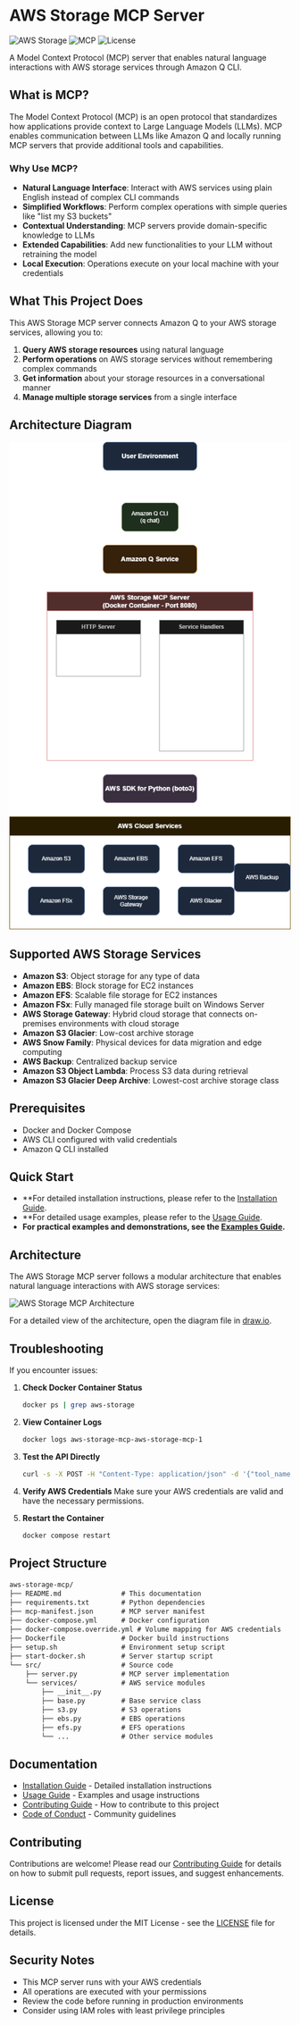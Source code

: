 # AWS Storage MCP Server

![AWS Storage](https://img.shields.io/badge/AWS-Storage-orange)
![MCP](https://img.shields.io/badge/MCP-Server-blue)
![License](https://img.shields.io/badge/License-MIT-green)

A Model Context Protocol (MCP) server that enables natural language interactions with AWS storage services through Amazon Q CLI.

## What is MCP?

The Model Context Protocol (MCP) is an open protocol that standardizes how applications provide context to Large Language Models (LLMs). MCP enables communication between LLMs like Amazon Q and locally running MCP servers that provide additional tools and capabilities.

### Why Use MCP?

- **Natural Language Interface**: Interact with AWS services using plain English instead of complex CLI commands
- **Simplified Workflows**: Perform complex operations with simple queries like "list my S3 buckets"
- **Contextual Understanding**: MCP servers provide domain-specific knowledge to LLMs
- **Extended Capabilities**: Add new functionalities to your LLM without retraining the model
- **Local Execution**: Operations execute on your local machine with your credentials

## What This Project Does

This AWS Storage MCP server connects Amazon Q to your AWS storage services, allowing you to:

1. **Query AWS storage resources** using natural language
2. **Perform operations** on AWS storage services without remembering complex commands
3. **Get information** about your storage resources in a conversational manner
4. **Manage multiple storage services** from a single interface

## Architecture Diagram
![](/docs/arch.drawio.png)

## Supported AWS Storage Services

- **Amazon S3**: Object storage for any type of data
- **Amazon EBS**: Block storage for EC2 instances
- **Amazon EFS**: Scalable file storage for EC2 instances
- **Amazon FSx**: Fully managed file storage built on Windows Server
- **AWS Storage Gateway**: Hybrid cloud storage that connects on-premises environments with cloud storage
- **Amazon S3 Glacier**: Low-cost archive storage
- **AWS Snow Family**: Physical devices for data migration and edge computing
- **AWS Backup**: Centralized backup service
- **Amazon S3 Object Lambda**: Process S3 data during retrieval
- **Amazon S3 Glacier Deep Archive**: Lowest-cost archive storage class

## Prerequisites

- Docker and Docker Compose
- AWS CLI configured with valid credentials
- Amazon Q CLI installed

## Quick Start

- **For detailed installation instructions, please refer to the [Installation Guide](docs/INSTALLATION.md).
- **For detailed usage examples, please refer to the [Usage Guide](docs/USAGE.md).
- **For practical examples and demonstrations, see the [Examples Guide](docs/EXAMPLES.md).**

## Architecture

The AWS Storage MCP server follows a modular architecture that enables natural language interactions with AWS storage services:

![AWS Storage MCP Architecture](docs/aws-storage-mcp-architecture.drawio)

For a detailed view of the architecture, open the diagram file in [draw.io](https://app.diagrams.net/).

## Troubleshooting

If you encounter issues:

1. **Check Docker Container Status**
   ```bash
   docker ps | grep aws-storage
   ```

2. **View Container Logs**
   ```bash
   docker logs aws-storage-mcp-aws-storage-mcp-1
   ```

3. **Test the API Directly**
   ```bash
   curl -s -X POST -H "Content-Type: application/json" -d '{"tool_name": "list_aws_profiles", "parameters": {}}' http://localhost:8080/invoke
   ```

4. **Verify AWS Credentials**
   Make sure your AWS credentials are valid and have the necessary permissions.

5. **Restart the Container**
   ```bash
   docker compose restart
   ```

## Project Structure

```
aws-storage-mcp/
├── README.md               # This documentation
├── requirements.txt        # Python dependencies
├── mcp-manifest.json       # MCP server manifest
├── docker-compose.yml      # Docker configuration
├── docker-compose.override.yml # Volume mapping for AWS credentials
├── Dockerfile              # Docker build instructions
├── setup.sh                # Environment setup script
├── start-docker.sh         # Server startup script
└── src/                    # Source code
    ├── server.py           # MCP server implementation
    └── services/           # AWS service modules
        ├── __init__.py
        ├── base.py         # Base service class
        ├── s3.py           # S3 operations
        ├── ebs.py          # EBS operations
        ├── efs.py          # EFS operations
        └── ...             # Other service modules
```

## Documentation

- [Installation Guide](docs/INSTALLATION.md) - Detailed installation instructions
- [Usage Guide](docs/USAGE.md) - Examples and usage instructions
- [Contributing Guide](CONTRIBUTING.md) - How to contribute to this project
- [Code of Conduct](CODE_OF_CONDUCT.md) - Community guidelines

## Contributing

Contributions are welcome! Please read our [Contributing Guide](CONTRIBUTING.md) for details on how to submit pull requests, report issues, and suggest enhancements.

## License

This project is licensed under the MIT License - see the [LICENSE](LICENSE) file for details.

## Security Notes

- This MCP server runs with your AWS credentials
- All operations are executed with your permissions
- Review the code before running in production environments
- Consider using IAM roles with least privilege principles
